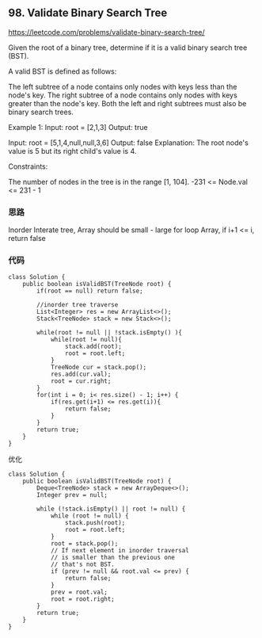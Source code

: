 ## 98. Validate Binary Search Tree
https://leetcode.com/problems/validate-binary-search-tree/

Given the root of a binary tree, determine if it is a valid binary search tree (BST).

A valid BST is defined as follows:

The left subtree of a node contains only nodes with keys less than the node's key.
The right subtree of a node contains only nodes with keys greater than the node's key.
Both the left and right subtrees must also be binary search trees.
 

Example 1:
Input: root = [2,1,3]
Output: true

Input: root = [5,1,4,null,null,3,6]
Output: false
Explanation: The root node's value is 5 but its right child's value is 4.
 

Constraints:

The number of nodes in the tree is in the range [1, 104].
-231 <= Node.val <= 231 - 1

### 思路
Inorder Interate tree, Array should be small - large
for loop Array, if i+1 <= i, return false

### 代码
```
class Solution {
    public boolean isValidBST(TreeNode root) {
        if(root == null) return false;
        
        //inorder tree traverse
        List<Integer> res = new ArrayList<>();
        Stack<TreeNode> stack = new Stack<>();

        while(root != null || !stack.isEmpty() ){
            while(root != null){
                stack.add(root);
                root = root.left;
            }
            TreeNode cur = stack.pop();
            res.add(cur.val);
            root = cur.right;
        }
        for(int i = 0; i< res.size() - 1; i++) {
            if(res.get(i+1) <= res.get(i)){
                return false;
            }
        }
        return true;
    }
}
```
优化
```
class Solution {
    public boolean isValidBST(TreeNode root) {
        Deque<TreeNode> stack = new ArrayDeque<>();
        Integer prev = null;

        while (!stack.isEmpty() || root != null) {
            while (root != null) {
                stack.push(root);
                root = root.left;
            }
            root = stack.pop();
            // If next element in inorder traversal
            // is smaller than the previous one
            // that's not BST.
            if (prev != null && root.val <= prev) {
                return false;
            }
            prev = root.val;
            root = root.right;
        }
        return true;
    }
}
```
